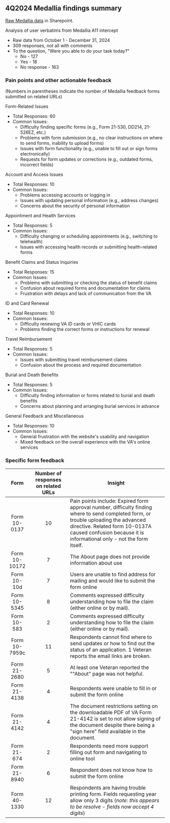 ## 4Q2024 Medallia findings summary
[Raw Medallia data](https://dvagov-my.sharepoint.com/:x:/r/personal/suzanne_middaugh_va_gov/Documents/Medallia_Forms_4q2024.csv?d=wa96eb107273546d09700b74399bb013c&csf=1&web=1&e=aFU37k) in Sharepoint.

Analysis of user verbatims from Medallia A11 intercept
- Raw data from October 1 - December 31, 2024
- 309 responses, not all with comments
- To the question, "Were you able to do your task today?"
  - No - 127
  - Yes - 18
  - No response - 163 

### Pain points and other actionable feedback
(Numbers in parentheses indicate the number of Medallia feedback forms submitted on related URLs)

Form-Related Issues
- Total Responses: 60
- Common Issues:
  - Difficulty finding specific forms (e.g., Form 21-530, DD214, 21-526EZ, etc.)
  - Problems with form submission (e.g., no clear instructions on where to send forms, inability to upload forms)
  - Issues with form functionality (e.g., unable to fill out or sign forms electronically)
  - Requests for form updates or corrections (e.g., outdated forms, incorrect fields)

Account and Access Issues
- Total Responses: 10
- Common Issues:
  - Problems accessing accounts or logging in
  - Issues with updating personal information (e.g., address changes)
  - Concerns about the security of personal information

Appointment and Health Services
- Total Responses: 5
- Common Issues:
  - Difficulty changing or scheduling appointments (e.g., switching to telehealth)
  - Issues with accessing health records or submitting health-related forms

Benefit Claims and Status Inquiries
- Total Responses: 15
- Common Issues:
  - Problems with submitting or checking the status of benefit claims
  - Confusion about required forms and documentation for claims
  - Frustration with delays and lack of communication from the VA

ID and Card Renewal
- Total Responses: 10
- Common Issues:
  - Difficulty renewing VA ID cards or VHIC cards
  - Problems finding the correct forms or instructions for renewal

Travel Reimbursement
- Total Responses: 5
- Common Issues:
  - Issues with submitting travel reimbursement claims
  - Confusion about the process and required documentation

Burial and Death Benefits
- Total Responses: 5
- Common Issues:
  - Difficulty finding information or forms related to burial and death benefits
  - Concerns about planning and arranging burial services in advance

General Feedback and Miscellaneous
- Total Responses: 10
- Common Issues:
  - General frustration with the website's usability and navigation
  - Mixed feedback on the overall experience with the VA's online services

### Specific form feedback

| Form	| Number of responses on related URLs | 	Insight
| :---:| :---:| 	---
| Form 10-0137 | 10 | Pain points include: Expired form approval number, difficulty finding where to send completed form, or trouble uploading the advanced directive. Related form 10-0137A caused confusion because it is informational only - not the form itself. |
| Form 10-10172	| 7 | The About page does not provide information about use | 
| Form 10-10d | 7 | Users are unable to find address for mailing and would like to submit the form online | 
| Form 10-5345 | 8 | Comments expressed difficulty understanding how to file the claim (either online or by mail). 
| Form 10-583 |	2 |	Comments expressed difficulty understanding how to file the claim (either online or by mail). 	
| Form 10-7959c | 11 | Respondents cannot find where to send updates or how to find out the status of an application. 1 Veteran reports the email links are broken. |
| Form 21-2680	| 5 | At least one Veteran reported the ""About" page was not helpful. 
| Form 21-4138	| 4 | Respondents were unable to fill in or submit the form online
| Form 21-4142	| 4 | The document restrictions setting on the downloadable PDF of VA Form 21-4142 is set to not allow signing of the document despite there being a "sign here" field available in the document. |
| Form 21-674	| 2 | Respondents need more support filling out form and navigating to online tool
| Form 21-8940 | 6 | Respondent does not know how to submit the form online
| Form 40-1330 | 12 | Respondents are having trouble printing form. Fields requesting year allow only 3 digits (_note: this appears to be resolve - fields now accept 4 digits_)
